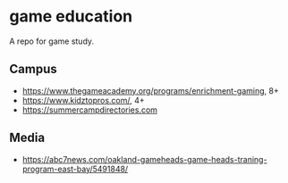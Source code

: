 # game education

A repo for game study.

## Campus
- https://www.thegameacademy.org/programs/enrichment-gaming, 8+
- https://www.kidztopros.com/, 4+
- https://summercampdirectories.com

## Media
- https://abc7news.com/oakland-gameheads-game-heads-traning-program-east-bay/5491848/
